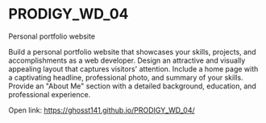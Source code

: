 # PRODIGY_WD_04

Personal portfolio website

Build a personal portfolio website that showcases your skills, projects, and accomplishments as a web developer. Design an attractive and visually appealing layout that captures visitors' attention. Include a home page with a captivating headline, professional photo, and summary of your skills. Provide an "About Me" section with a detailed background, education, and professional experience. 

Open link: https://ghosst141.github.io/PRODIGY_WD_04/

